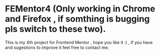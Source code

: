 # FEMentor4 (Only working in Chrome and Firefox , if somthing is bugging pls switch to these two).

This is my 4th project for Frontend Mentor , hope you like it :) , if you have and sugestions to improve it feel free to contact me.
